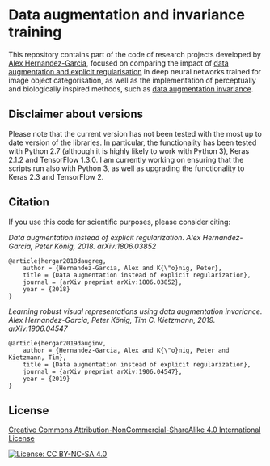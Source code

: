 # Data augmentation and invariance training

This repository contains part of the code of research projects developed by [Alex Hernandez-Garcia](https://alexhernandezgarcia.github.io/), focused on comparing the impact of [data augmentation and explicit regularisation](https://arxiv.org/abs/1806.03852) in deep neural networks trained for image object categorisation, as well as the implementation of perceptually and biologically inspired methods, such as [data augmentation invariance](https://arxiv.org/abs/1906.04547).

## Disclaimer about versions
Please note that the current version has not been tested with the most up to date version of the libraries. In particular, the functionality has been tested with Python 2.7 (although it is highly likely to work with Python 3), Keras 2.1.2 and TensorFlow 1.3.0. I am currently working on ensuring that the scripts run also with Python 3, as well as upgrading the functionality to Keras 2.3 and TensorFlow 2. 

## Citation

If you use this code for scientific purposes, please consider citing:

*Data augmentation instead of explicit regularization. Alex Hernandez-Garcia, Peter König, 2018. arXiv:1806.03852*

	@article{hergar2018daugreg,
		author = {Hernandez-Garcia, Alex and K{\"o}nig, Peter},
		title = {Data augmentation instead of explicit regularization},
        journal = {arXiv preprint arXiv:1806.03852},
		year = {2018}
	}

*Learning robust visual representations using data augmentation invariance. Alex Hernandez-Garcia, Peter König, Tim C. Kietzmann, 2019. arXiv:1906.04547*

	@article{hergar2019dauginv,
		author = {Hernandez-Garcia, Alex and K{\"o}nig, Peter and Kietzmann, Tim},
		title = {Data augmentation instead of explicit regularization},
        journal = {arXiv preprint arXiv:1906.04547},
		year = {2019}
	}

## License

[Creative Commons Attribution-NonCommercial-ShareAlike 4.0 International License](https://creativecommons.org/licenses/by-nc-sa/4.0/)

[![License: CC BY-NC-SA 4.0](https://licensebuttons.net/l/by-nc-sa/4.0/80x15.png)](https://creativecommons.org/licenses/by-nc-sa/4.0/)
